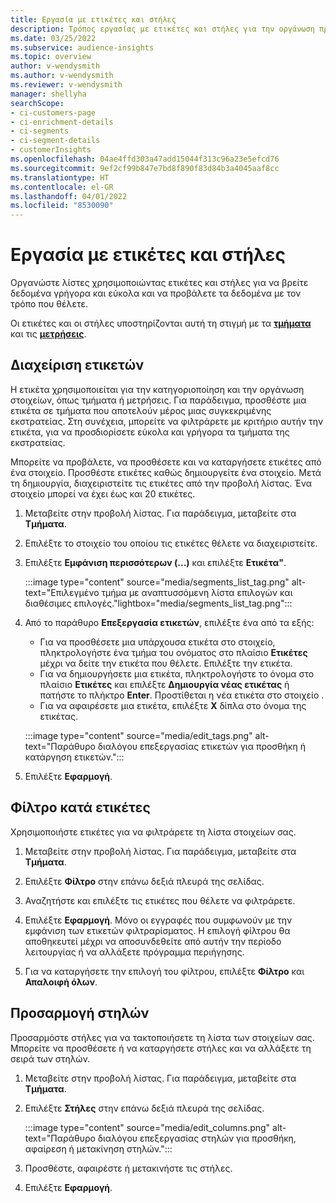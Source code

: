 ```yaml
---
title: Εργασία με ετικέτες και στήλες
description: Τρόπος εργασίας με ετικέτες και στήλες για την οργάνωση προβολών λίστας
ms.date: 03/25/2022
ms.subservice: audience-insights
ms.topic: overview
author: v-wendysmith
ms.author: v-wendysmith
ms.reviewer: v-wendysmith
manager: shellyha
searchScope:
- ci-customers-page
- ci-enrichment-details
- ci-segments
- ci-segment-details
- customerInsights
ms.openlocfilehash: 04ae4ffd303a47add15044f313c96a23e5efcd76
ms.sourcegitcommit: 9ef2cf99b847e7bd8f890f83d84b3a4045aaf8cc
ms.translationtype: HT
ms.contentlocale: el-GR
ms.lasthandoff: 04/01/2022
ms.locfileid: "8530090"
---
```

# <a name="work-with-tags-and-columns"></a>Εργασία με ετικέτες και στήλες

Οργανώστε λίστες χρησιμοποιώντας ετικέτες και στήλες για να βρείτε δεδομένα γρήγορα και εύκολα και να προβάλετε τα δεδομένα με τον τρόπο που θέλετε.

Οι ετικέτες και οι στήλες υποστηρίζονται αυτή τη στιγμή με τα **[τμήματα](segments.md)** και τις **[μετρήσεις](measures.md)**.

## <a name="manage-tags"></a>Διαχείριση ετικετών

Η ετικέτα χρησιμοποιείται για την κατηγοριοποίηση και την οργάνωση στοιχείων, όπως τμήματα ή μετρήσεις. Για παράδειγμα, προσθέστε μια ετικέτα σε τμήματα που αποτελούν μέρος μιας συγκεκριμένης εκστρατείας. Στη συνέχεια, μπορείτε να φιλτράρετε με κριτήριο αυτήν την ετικέτα, για να προσδιορίσετε εύκολα και γρήγορα τα τμήματα της εκστρατείας.

Μπορείτε να προβάλετε, να προσθέσετε και να καταργήσετε ετικέτες από ένα στοιχείο. Προσθέστε ετικέτες καθώς δημιουργείτε ένα στοιχείο. Μετά τη δημιουργία, διαχειριστείτε τις ετικέτες από την προβολή λίστας. Ένα στοιχείο μπορεί να έχει έως και 20 ετικέτες.

1. Μεταβείτε στην προβολή λίστας. Για παράδειγμα, μεταβείτε στα **Τμήματα**.

1. Επιλέξτε το στοιχείο του οποίου τις ετικέτες θέλετε να διαχειριστείτε.

1. Επιλέξτε **Εμφάνιση περισσότερων (...)** και επιλέξτε **Ετικέτα"**.

   :::image type="content" source="media/segments_list_tag.png" alt-text="Επιλεγμένο τμήμα με αναπτυσσόμενη λίστα επιλογών και διαθέσιμες επιλογές."lightbox="media/segments_list_tag.png":::

1. Από το παράθυρο **Επεξεργασία ετικετών**, επιλέξτε ένα από τα εξής:

   - Για να προσθέσετε μια υπάρχουσα ετικέτα στο στοιχείο, πληκτρολογήστε ένα τμήμα του ονόματος στο πλαίσιο **Ετικέτες** μέχρι να δείτε την ετικέτα που θέλετε. Επιλέξτε την ετικέτα.
   - Για να δημιουργήσετε μια ετικέτα, πληκτρολογήστε το όνομα στο πλαίσιο **Ετικέτες** και επιλέξτε **Δημιουργία νέας ετικέτας** ή πατήστε το πλήκτρο **Enter**. Προστίθεται η νέα ετικέτα στο στοιχείο .
   - Για να αφαιρέσετε μια ετικέτα, επιλέξτε **X** δίπλα στο όνομα της ετικέτας.

   :::image type="content" source="media/edit_tags.png" alt-text="Παράθυρο διαλόγου επεξεργασίας ετικετών για προσθήκη ή κατάργηση ετικετών.":::

1. Επιλέξτε **Εφαρμογή**.

## <a name="filter-on-tags"></a>Φίλτρο κατά ετικέτες

Χρησιμοποιήστε ετικέτες για να φιλτράρετε τη λίστα στοιχείων σας.

1. Μεταβείτε στην προβολή λίστας. Για παράδειγμα, μεταβείτε στα **Τμήματα**.

1. Επιλέξτε **Φίλτρο** στην επάνω δεξιά πλευρά της σελίδας.

1. Αναζητήστε και επιλέξτε τις ετικέτες που θέλετε να φιλτράρετε.

1. Επιλέξτε **Εφαρμογή**. Μόνο οι εγγραφές που συμφωνούν με την εμφάνιση των ετικετών φιλτραρίσματος. Η επιλογή φίλτρου θα αποθηκευτεί μέχρι να αποσυνδεθείτε από αυτήν την περίοδο λειτουργίας ή να αλλάξετε πρόγραμμα περιήγησης.

1. Για να καταργήσετε την επιλογή του φίλτρου, επιλέξτε **Φίλτρο** και **Απαλοιφή όλων**.

## <a name="customize-columns"></a>Προσαρμογή στηλών

Προσαρμόστε στήλες για να τακτοποιήσετε τη λίστα των στοιχείων σας. Μπορείτε να προσθέσετε ή να καταργήσετε στήλες και να αλλάξετε τη σειρά των στηλών.

1. Μεταβείτε στην προβολή λίστας. Για παράδειγμα, μεταβείτε στα **Τμήματα**.

1. Επιλέξτε **Στήλες** στην επάνω δεξιά πλευρά της σελίδας.

   :::image type="content" source="media/edit_columns.png" alt-text="Παράθυρο διαλόγου επεξεργασίας στηλών για προσθήκη, αφαίρεση ή μετακίνηση στηλών.":::

1. Προσθέστε, αφαιρέστε ή μετακινήστε τις στήλες.

1. Επιλέξτε **Εφαρμογή**.

